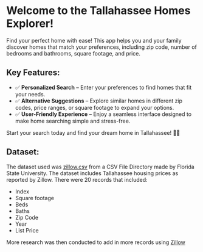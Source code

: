 # Welcome to the Tallahassee Homes Explorer!

Find your perfect home with ease! This app helps you and your family discover homes that match your preferences, including zip code, number of bedrooms and bathrooms, square footage, and price.

## Key Features:
- ✅ **Personalized Search** – Enter your preferences to find homes that fit your needs.
- ✅ **Alternative Suggestions** – Explore similar homes in different zip codes, price ranges, or square footage to expand your options.
- ✅ **User-Friendly Experience** – Enjoy a seamless interface designed to make home searching simple and stress-free.

Start your search today and find your dream home in Tallahassee! 🏡✨

## Dataset:
The dataset used was [zillow.csv](https://people.sc.fsu.edu/~jburkardt/data/csv/zillow.csv) from a CSV File Directory made by Florida State University. The dataset includes Tallahassee housing prices as reported by Zillow. There were 20 records that included:
- Index
- Square footage
- Beds
- Baths
- Zip Code
- Year
- List Price

More research was then conducted to add in more records using [Zillow](https://www.zillow.com)
